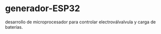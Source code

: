 # generador-ESP32
desarrollo de microprocesador para controlar electroválvalvula y carga de baterías. 
